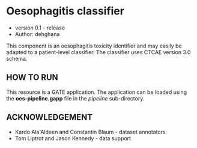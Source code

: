# Oesophagitis classifier
* version 0.1 - release
* Author: dehghana

This component is an oesophagitis toxicity identifier and may easily be adapted to a patient-level classifier. The classifier uses CTCAE version 3.0 schema.

## HOW TO RUN
This resource is a GATE application. The application can be loaded using the **oes-pipeline.gapp** file in the *pipeline* sub-directory.

## ACKNOWLEDGEMENT
* Kardo Ala'Aldeen and Constantin Blaum - dataset annotators
* Tom Liptrot and Jason Kennedy - data support

